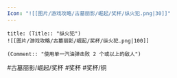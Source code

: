 ```yaml
---
Icon: "![[图片/游戏攻略/古墓丽影/崛起/奖杯/纵火犯.png|30]]"
---
```

```ad-common-bronze-trophy
title: (Title:: "纵火犯")
![[图片/游戏攻略/古墓丽影/崛起/奖杯/纵火犯.png|100]]

(Comment:: "使用单一汽油弹击败 2 个或以上的敌人")
```

#古墓丽影/崛起/奖杯 #奖杯 #奖杯/铜
